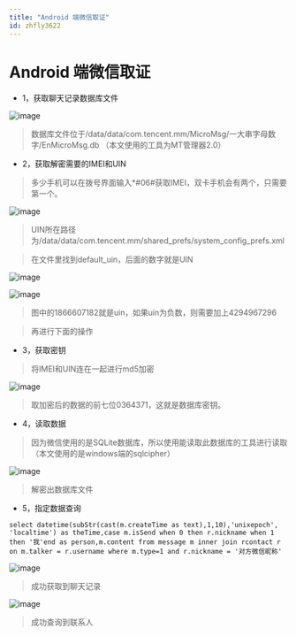 ```yaml
---
title: "Android 端微信取证"
id: zhfly3622
---
```


# Android 端微信取证

*   1，获取聊天记录数据库文件

![image](../img/e3a55e212d2caa49aafdf21fb98cd306.png)

> 数据库文件位于/data/data/com.tencent.mm/MicroMsg/一大串字母数字/EnMicroMsg.db （本文使用的工具为MT管理器2.0）

*   2，获取解密需要的IMEI和UIN

> 多少手机可以在拨号界面输入*#06#获取IMEI，双卡手机会有两个，只需要第一个。

![image](../img/eff54e8e7bd47d3442c446a324dd4957.png)

> UIN所在路径为/data/data/com.tencent.mm/shared_prefs/system_config_prefs.xml

> 在文件里找到default_uin，后面的数字就是UIN

![image](../img/60e09e2cf1240900618d634b6b301d80.png)

![image](../img/d69c5362eaa6ad34e838bee7d638944b.png)

> 图中的1866607182就是uin，如果uin为负数，则需要加上4294967296

> 再进行下面的操作

*   3，获取密钥

> 将IMEI和UIN连在一起进行md5加密

![image](../img/a75bf639c00ea3e971a485c11bf8115b.png)

> 取加密后的数据的前七位0364371，这就是数据库密钥。

*   4，读取数据

> 因为微信使用的是SQLite数据库，所以使用能读取此数据库的工具进行读取（本文使用的是windows端的sqlcipher）

![image](../img/0f2ceedd63ccc2b69781a8d355e7b59d.png)

> 解密出数据库文件

*   5，指定数据查询

```
select datetime(subStr(cast(m.createTime as text),1,10),'unixepoch', 'localtime') as theTime,case m.isSend when 0 then r.nickname when 1 then '我'end as person,m.content from message m inner join rcontact r on m.talker = r.username where m.type=1 and r.nickname = '对方微信昵称' 
```

![image](../img/30044e97d60b9e3578df71f13f773108.png)

> 成功获取到聊天记录

![image](../img/0ab4819eddedc213f3f67702a33ab602.png)

> 成功查询到联系人